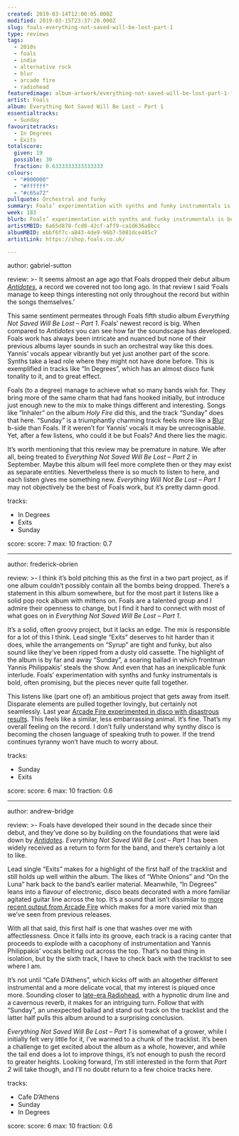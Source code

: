 ```yaml
---
created: 2019-03-14T12:00:05.000Z
modified: 2019-03-15T23:37:20.000Z
slug: foals-everything-not-saved-will-be-lost-part-1
type: reviews
tags:
  - 2010s
  - foals
  - indie
  - alternative rock
  - blur
  - arcade fire
  - radiohead
featuredimage: album-artwork/everything-not-saved-will-be-lost-part-1-foals.jpg
artist: Foals
album: Everything Not Saved Will Be Lost – Part 1
essentialtracks:
  - Sunday
favouritetracks:
  - In Degrees
  - Exits
totalscore:
  given: 19
  possible: 30
  fraction: 0.6333333333333333
colours:
  - "#000000"
  - "#ffffff"
  - "#c65a72"
pullquote: Orchestral and funky
summary: Foals’ experimentation with synths and funky instrumentals is bold, often promising, but the pieces never quite fall together. This listens like (part one of) an ambitious project that gets away from itself. Disparate elements are pulled together lovingly, but certainly not seamlessly.
week: 183
blurb: Foals’ experimentation with synths and funky instrumentals is bold, often promising, but the pieces never quite fall together.
artistMBID: 6a65d878-fcd0-42cf-aff9-ca1d636a8bcc
albumMBID: ebbf6f7c-a843-4de9-96b7-5081dce485c7
artistLink: https://shop.foals.co.uk/

---
```


author: gabriel-sutton

review: >-
  It seems almost an age ago that Foals dropped their debut album [*Antidotes*](/reviews/foals-antidotes/), a record we covered not too long ago. In that review I said ‘Foals manage to keep things interesting not only throughout the record but within the songs themselves.’

  This same sentiment permeates through Foals fifth studio album *Everything Not Saved Will Be Lost – Part 1*. Foals’ newest record is big. When compared to *Antidotes* you can see how far the soundscape has developed. Foals work has always been intricate and nuanced but none of their previous albums layer sounds in such an orchestral way like this does. Yannis’ vocals appear vibrantly but yet just another part of the score. Synths take a lead role where they might not have done before. This is exemplified in tracks like “In Degrees”, which has an almost disco funk tonality to it, and to great effect.

  Foals (to a degree) manage to achieve what so many bands wish for. They bring more of the same charm that had fans hooked initially, but introduce just enough new to the mix to make things different and interesting. Songs like “Inhaler” on the album *Holy Fire* did this, and the track “Sunday” does that here. “Sunday” is a triumphantly charming track feels more like a [Blur](/reviews/blur-modern-life-is-rubbish/) b-side than Foals. If it weren’t for Yannis’ vocals it may be unrecognisable. Yet, after a few listens, who could it be but Foals? And there lies the magic.

  It’s worth mentioning that this review may be premature in nature. We after all, being treated to *Everything Not Saved Will Be Lost – Part 2* in September. Maybe this album will feel more complete then or they may exist as separate entities. Nevertheless there is so much to listen to here, and each listen gives me something new. *Everything Will Not Be Lost – Part 1* may not objectively be the best of Foals work, but it’s pretty damn good.

tracks:
  - In Degrees
  - ­­Exits
  - ­­Sunday

score:
  score: 7
  max: 10
  fraction: 0.7

---
author: frederick-obrien

review: >-
  I think it’s bold pitching this as the first in a two part project, as if one album couldn’t possibly contain all the bombs being dropped. There’s a statement in this album somewhere, but for the most part it listens like a solid pop rock album with mittens on. Foals are a talented group and I admire their openness to change, but I find it hard to connect with most of what goes on in *Everything Not Saved Will Be Lost – Part 1*.

  It’s a solid, often groovy project, but it lacks an edge. The mix is responsible for a lot of this I think. Lead single “Exits” deserves to hit harder than it does, while the arrangements on “Syrup” are tight and funky, but also sound like they’ve been ripped from a dusty old cassette. The highlight of the album is by far and away “Sunday”, a soaring ballad in which frontman Yannis Philippakis’ steals the show. And even that has an inexplicable funk interlude. Foals’ experimentation with synths and funky instrumentals is bold, often promising, but the pieces never quite fall together.

  This listens like (part one of) an ambitious project that gets away from itself. Disparate elements are pulled together lovingly, but certainly not seamlessly. Last year [Arcade Fire experimented in disco with disastrous results](/reviews/arcade-fire-everything-now/). This feels like a similar, less embarrassing animal. It’s fine. That’s my overall feeling on the record. I don’t fully understand why synthy disco is becoming the chosen language of speaking truth to power. If the trend continues tyranny won’t have much to worry about.

tracks:
  - Sunday
  - ­­Exits

score:
  score: 6
  max: 10
  fraction: 0.6

---
author: andrew-bridge

review: >-
  Foals have developed their sound in the decade since their debut, and they’ve done so by building on the foundations that were laid down by [*Antidotes*](/reviews/foals-antidotes/). *Everything Not Saved Will Be Lost – Part 1* has been widely received as a return to form for the band, and there’s certainly a lot to like.

  Lead single “Exits” makes for a highlight of the first half of the tracklist and still holds up well within the album. The likes of “White Onions” and “On the Luna” hark back to the band’s earlier material. Meanwhile, “In Degrees” leans into a flavour of electronic, disco beats decorated with a more familiar agitated guitar line across the top. It’s a sound that isn’t dissimilar to [more recent output from Arcade Fire](/reviews/arcade-fire-everything-now/) which makes for a more varied mix than we’ve seen from previous releases.

  With all that said, this first half is one that washes over me with affectlessness. Once it falls into its groove, each track is a racing canter that proceeds to explode with a cacophony of instrumentation and Yannis Philippakis’ vocals belting out across the top. That’s no bad thing in isolation, but by the sixth track, I have to check back with the tracklist to see where I am.

  It’s not until “Cafe D’Athens”, which kicks off with an altogether different instrumental and a more delicate vocal, that my interest is piqued once more. Sounding closer to [late-era Radiohead](/reviews/radiohead-a-moon-shaped-pool/), with a hypnotic drum line and a cavernous reverb, it makes for an intriguing turn. Follow that with “Sunday”, an unexpected ballad and stand out track on the tracklist and the latter half pulls this album around to a surprising conclusion.

  *Everything Not Saved Will Be Lost – Part 1* is somewhat of a grower, while I initially felt very little for it, I’ve warmed to a chunk of the tracklist. It’s been a challenge to get excited about the album as a whole, however, and while the tail end does a lot to improve things, it’s not enough to push the record to greater heights. Looking forward, I’m still interested in the form that *Part 2* will take though, and I’ll no doubt return to a few choice tracks here.

tracks:
  - Cafe D’Athens
  - ­­Sunday
  - ­­In Degrees
  
score:
  score: 6
  max: 10
  fraction: 0.6
